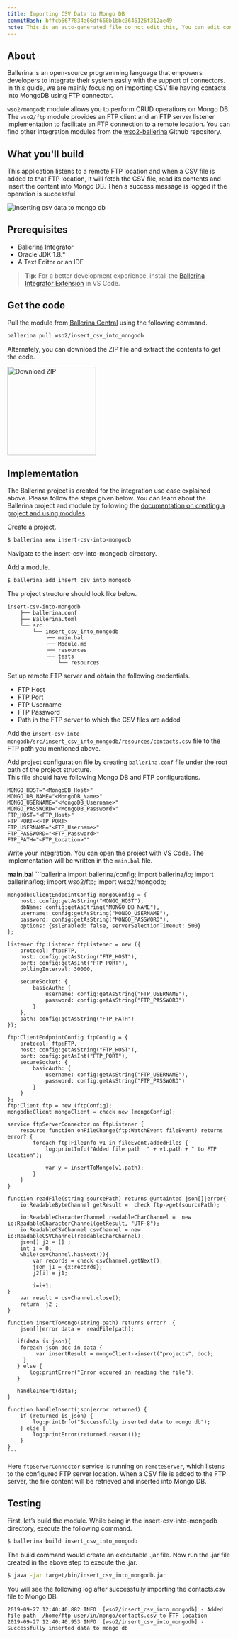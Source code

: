 ```yaml
---
title: Importing CSV Data to Mongo DB
commitHash: bffcb6677834a66df660b1bbc3646126f312ae49
note: This is an auto-generated file do not edit this, You can edit content in "ballerina-integrator" repo
---
```


## About 
Ballerina is an open-source programming language that empowers developers to integrate their system easily with the support of connectors. In this guide, we are mainly focusing on importing CSV file having contacts into MongoDB using FTP connector.

`wso2/mongodb` module allows you to perform CRUD operations on Mongo DB.<br/> 
The `wso2/ftp` module provides an FTP client and an FTP server listener implementation to facilitate an FTP connection 
to a remote location. You can find other integration modules from the [wso2-ballerina](https://github.com/wso2-ballerina) Github repository. 

## What you'll build

This application listens to a remote FTP location and when a CSV file is added to that FTP location, it will fetch the CSV file, read its contents and insert the content into Mongo DB. Then a 
success message is logged if the operation is successful.

![inserting csv data to mongo db](../../../../../assets/img/mongo-insert.jpg)

## Prerequisites
 
* Ballerina Integrator
* Oracle JDK 1.8.*
* A Text Editor or an IDE 
> **Tip**: For a better development experience, install the [Ballerina Integrator Extension](https://marketplace.visualstudio.com/items?itemName=WSO2.ballerina-integrator) in VS Code.

## Get the code

Pull the module from [Ballerina Central](https://central.ballerina.io/) using the following command.

```bash
ballerina pull wso2/insert_csv_into_mongodb
```

Alternately, you can download the ZIP file and extract the contents to get the code.

<a href="../../../../../assets/zip/insert-csv-into-mongodb.zip">
    <img src="../../../../../assets/img/download-zip.png" width="200" alt="Download ZIP">
</a>

## Implementation
The Ballerina project is created for the integration use case explained above. Please follow the steps given below. You can learn about the Ballerina project and module by following the [documentation on creating a project and using modules](../../../../develop/using-modules/).

Create a project.
```bash
$ ballerina new insert-csv-into-mongodb
```
Navigate to the insert-csv-into-mongodb directory.

Add a module.
```bash
$ ballerina add insert_csv_into_mongodb
```

The project structure should look like below.
```shell
insert-csv-into-mongodb
    ├── ballerina.conf    
    ├── Ballerina.toml
    └── src
        └── insert_csv_into_mongodb
            ├── main.bal
            ├── Module.md
            ├── resources
            └── tests
                └── resources
```

Set up remote FTP server and obtain the following credentials.
   - FTP Host
   - FTP Port
   - FTP Username
   - FTP Password
   - Path in the FTP server to which the CSV files are added

Add the `insert-csv-into-mongodb/src/insert_csv_into_mongodb/resources/contacts.csv` file to the FTP path you mentioned above.

Add project configuration file by creating `ballerina.conf` file under the root path of the project structure. <br/>
This file should have following Mongo DB and FTP configurations.

```  
MONGO_HOST="<MongoDB_Host>"
MONGO_DB_NAME="<MongoDB_Name>"
MONGO_USERNAME="<MongoDB_Username>"
MONGO_PASSWORD="<MongoDB_Password>"
FTP_HOST="<FTP_Host>"
FTP_PORT=<FTP_PORT>
FTP_USERNAME="<FTP_Username>"
FTP_PASSWORD="<FTP_Password>"
FTP_PATH="<FTP_Location>""
```  

Write your integration. You can open the project with VS Code. The implementation will be written in the `main.bal` file.

  **main.bal**
    ```ballerina
    import ballerina/config;
    import ballerina/io;
    import ballerina/log;
    import wso2/ftp;
    import wso2/mongodb;
    
    mongodb:ClientEndpointConfig mongoConfig = {
        host: config:getAsString("MONGO_HOST"),
        dbName: config:getAsString("MONGO_DB_NAME"),
        username: config:getAsString("MONGO_USERNAME"),
        password: config:getAsString("MONGO_PASSWORD"),
        options: {sslEnabled: false, serverSelectionTimeout: 500}
    };
    
    listener ftp:Listener ftpListener = new ({
        protocol: ftp:FTP,
        host: config:getAsString("FTP_HOST"),
        port: config:getAsInt("FTP_PORT"),
        pollingInterval: 30000,
    
        secureSocket: {
            basicAuth: {
                username: config:getAsString("FTP_USERNAME"),
                password: config:getAsString("FTP_PASSWORD")
            }
        },
        path: config:getAsString("FTP_PATH")
    });
    
    ftp:ClientEndpointConfig ftpConfig = {
        protocol: ftp:FTP,
        host: config:getAsString("FTP_HOST"),
        port: config:getAsInt("FTP_PORT"),
        secureSocket: {
            basicAuth: {
                username: config:getAsString("FTP_USERNAME"),
                password: config:getAsString("FTP_PASSWORD")
            }
        }
    };
    ftp:Client ftp = new (ftpConfig);
    mongodb:Client mongoClient = check new (mongoConfig);
    
    service ftpServerConnector on ftpListener {
        resource function onFileChange(ftp:WatchEvent fileEvent) returns error? {
            foreach ftp:FileInfo v1 in fileEvent.addedFiles {
                log:printInfo("Added file path  " + v1.path + " to FTP location");
    
                var y = insertToMongo(v1.path);
            }
        }
    }
    
    function readFile(string sourcePath) returns @untainted json[]|error{
        io:ReadableByteChannel getResult =  check ftp->get(sourcePath);
    
        io:ReadableCharacterChannel readableCharChannel =  new io:ReadableCharacterChannel(getResult, "UTF-8");
        io:ReadableCSVChannel csvChannel = new io:ReadableCSVChannel(readableCharChannel);
        json[] j2 = [] ;
        int i = 0;
        while(csvChannel.hasNext()){
            var records = check csvChannel.getNext();
            json j1 = {x:records};
            j2[i] = j1;
    
            i=i+1;
    }
        var result = csvChannel.close();
        return  j2 ;
    }
    
    function insertToMongo(string path) returns error?  {
        json[]|error data =  readFile(path);
    
       if(data is json){
        foreach json doc in data {
             var insertResult = mongoClient->insert("projects", doc);
         }
       } else {
           log:printError("Error occured in reading the file");
       }
    
       handleInsert(data);
    }
    
    function handleInsert(json|error returned) {
        if (returned is json) {
            log:printInfo("Successfully inserted data to mongo db");
        } else {
            log:printError(returned.reason());
        }
    }
    ```

 Here `ftpServerConnector` service is running on `remoteServer`, which listens to the configured FTP server location.
 When a CSV file is added to the FTP server, the file content will be retrieved and inserted into Mongo DB.

## Testing
First, let’s build the module. While being in the insert-csv-into-mongodb directory, execute the following command.

```bash
$ ballerina build insert_csv_into_mongodb
```

The build command would create an executable .jar file. Now run the .jar file created in the above step to execute the .jar.

```bash
$ java -jar target/bin/insert_csv_into_mongodb.jar
```

You will see the following log after successfully importing the contacts.csv file to Mongo DB.
```
2019-09-27 12:40:40,882 INFO  [wso2/insert_csv_into_mongodb] - Added file path  /home/ftp-user/in/mongo/contacts.csv to FTP location
2019-09-27 12:40:40,953 INFO  [wso2/insert_csv_into_mongodb] - Successfully inserted data to mongo db
```
